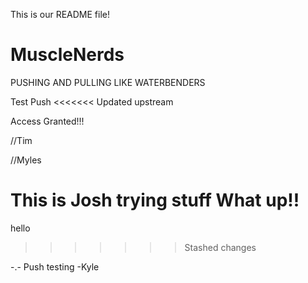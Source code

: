 This is our README file!


# MuscleNerds

PUSHING AND PULLING LIKE WATERBENDERS

Test Push
<<<<<<< Updated upstream



Access Granted!!!


//Tim

//Myles

This is Josh trying stuff
What up!!
=======
hello

>>>>>>> Stashed changes

-.-
Push testing -Kyle 